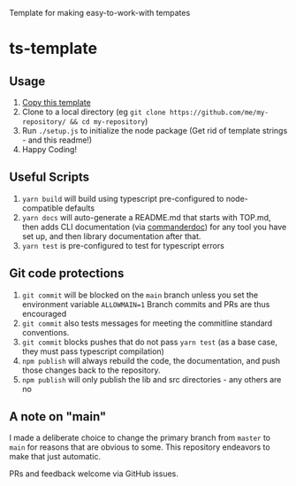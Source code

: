Template for making easy-to-work-with tempates

# ts-template

## Usage

1. [Copy this template](https://github.com/rhdeck/ts-template/)
2. Clone to a local directory (eg `git clone https://github.com/me/my-repository/ && cd my-repository`)
3. Run `./setup.js` to initialize the node package (Get rid of template strings - and this readme!)
4. Happy Coding!

## Useful Scripts

1. `yarn build` will build using typescript pre-configured to node-compatible defaults
2. `yarn docs` will auto-generate a README.md that starts with TOP.md, then adds CLI documentation (via [commanderdoc](https://npmjs.com/package/commanderdoc)) for any tool you have set up, and then library documentation after that.
3. `yarn test` is pre-configured to test for typescript errors

## Git code protections

1. `git commit` will be blocked on the `main` branch unless you set the environment variable `ALLOWMAIN=1` Branch commits and PRs are thus encouraged
2. `git commit` also tests messages for meeting the commitline standard conventions.
3. `git commit` blocks pushes that do not pass `yarn test` (as a base case, they must pass typescript compilation)
4. `npm publish` will always rebuild the code, the documentation, and push those changes back to the repository.
5. `npm publish` will only publish the lib and src directories - any others are no

## A note on "main"

I made a deliberate choice to change the primary branch from `master` to `main` for reasons that are obvious to some. This repository endeavors to make that just automatic.

PRs and feedback welcome via GitHub issues.

